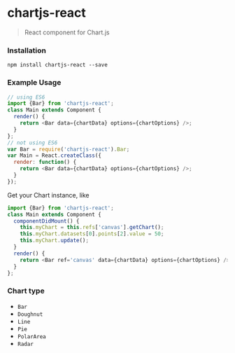 # chartjs-react
> React component for Chart.js
### Installation
`npm install chartjs-react --save`
### Example Usage
```JavaScript
// using ES6
import {Bar} from 'chartjs-react';
class Main extends Component {
  render() {
    return <Bar data={chartData} options={chartOptions} />;
  }
};
// not using ES6
var Bar = require('chartjs-react').Bar;
var Main = React.createClass({
  render: function() {
    return <Bar data={chartData} options={chartOptions} />;
  }
});
```
Get your Chart instance, like
```JavaScript
import {Bar} from 'chartjs-react';
class Main extends Component {
  componentDidMount() {
    this.myChart = this.refs['canvas'].getChart();
    this.myChart.datasets[0].points[2].value = 50;
    this.myChart.update();
  }
  render() {
    return <Bar ref='canvas' data={chartData} options={chartOptions} />;
  }
};
```
### Chart type
- `Bar`
- `Doughnut`
- `Line`
- `Pie`
- `PolarArea`
- `Radar`
